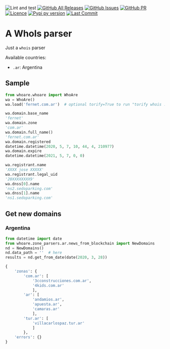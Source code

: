 ![Lint and test](https://github.com/avdata99/whoare/workflows/Lint%20and%20test/badge.svg?branch=main)
[![GitHub All Releases](https://img.shields.io/github/downloads/avdata99/whoare/total?style=for-the-badge)](https://github.com/avdata99/whoare/releases)
[![GitHub Issues](https://img.shields.io/github/issues/avdata99/whoare?style=for-the-badge)](https://github.com/avdata99/whoare/issues)
[![GitHub PR](https://img.shields.io/github/issues-pr/avdata99/whoare?style=for-the-badge)](https://github.com/avdata99/whoare/pulls)
[![Licence](https://img.shields.io/github/license/avdata99/whoare?style=for-the-badge)](https://github.com/avdata99/whoare/blob/main/LICENSE)
[![Pypi py version](https://img.shields.io/pypi/pyversions/whoare?style=for-the-badge)](https://pypi.org/project/whoare/)
[![Last Commit](https://img.shields.io/github/last-commit/avdata99/whoare?style=for-the-badge)](https://github.com/avdata99/whoare/commits/main)

# A WhoIs parser

Just a `whois` parser

Available countries:
 - `.ar`: Argentina

## Sample

```python
from whoare.whoare import WhoAre
wa = WhoAre()
wa.load('fernet.com.ar')  # optional torify=True to run "torify whois ..."

wa.domain.base_name
'fernet'
wa.domain.zone
'com.ar'
wa.domain.full_name()
'fernet.com.ar'
wa.domain.registered
datetime.datetime(2020, 5, 7, 10, 44, 4, 210977)
wa.domain.expire
datetime.datetime(2021, 5, 7, 0, 0)

wa.registrant.name
'XXXX jose XXXXX'
wa.registrant.legal_uid
'20XXXXXXXX9'
wa.dnss[0].name
'ns2.sedoparking.com'
wa.dnss[1].name
'ns1.sedoparking.com'
```

## Get new domains

### Argentina

```python
from datetime import date
from whoare.zone_parsers.ar.news_from_blockchain import NewDomains
nd = NewDomains()
nd.data_path = ''  # here
results = nd.get_from_date(date(2020, 3, 28))

{
    'zonas': {
        'com.ar': [
            '3cconstrucciones.com.ar',
            '4kids.com.ar'
            ],
        'ar': [
            'andamios.ar',
            'apuesta.ar',
            'camaras.ar'
            ],
        'tur.ar': [
            'villacarlospaz.tur.ar'
            ]
        },
    'errors': {}
}

```
